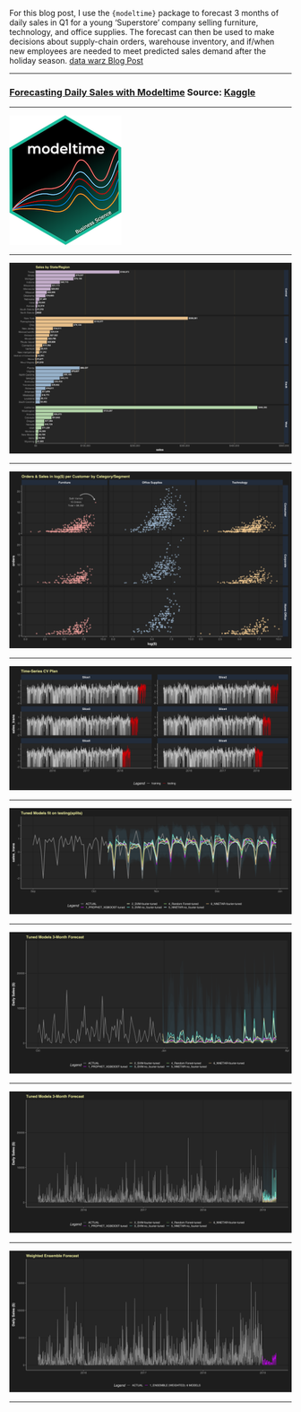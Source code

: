 For this blog post, I use the `{modeltime}` package to
forecast 3 months of daily sales in Q1 for a young ‘Superstore’ company
selling furniture, technology, and office supplies. The forecast can 
then be used to make decisions about supply-chain orders, warehouse 
inventory, and if/when new employees are needed to meet predicted 
sales demand after the holiday season. [data warz Blog Post](https://toddwarczak.netlify.app/post/modeltime/)


*** 

### [Forecasting Daily Sales with Modeltime](https://github.com/TWarczak/data_warz/tree/master/content/post/2021-05-26-forecasting-daily-sales-w-modeltime) Source: [Kaggle](https://www.kaggle.com/rohitsahoo/sales-forecasting/)

***

![.content/post/2021-05-26-forecasting-daily-sales-w-modeltime/logo-modeltime.png](https://raw.githubusercontent.com/TWarczak/data_warz/master/content/post/2021-05-26-forecasting-daily-sales-w-modeltime/logo-modeltime.png)

***

![.content/post/2021-05-26-forecasting-daily-sales-w-modeltime/index_files/figure-markdown_strict/Sales%20by%20State/Region-1.png](https://raw.githubusercontent.com/TWarczak/data_warz/master/content/post/2021-05-26-forecasting-daily-sales-w-modeltime/index_files/figure-markdown_strict/Sales%20by%20State/Region-1.png)

***

![.content/post/2021-05-26-forecasting-daily-sales-w-modeltime/index_files/figure-markdown_strict/Orders%20%26%20Sales%20in%20log(%24)%20per%20Customer%20by%20Category/Segment-1.png](https://raw.githubusercontent.com/TWarczak/data_warz/master/content/post/2021-05-26-forecasting-daily-sales-w-modeltime/index_files/figure-markdown_strict/Orders%20%26%20Sales%20in%20log(%24)%20per%20Customer%20by%20Category/Segment-1.png)

***

![.content/post/2021-05-26-forecasting-daily-sales-w-modeltime/index_files/figure-markdown_strict/Time_series%20CV%20Plan-1.png](https://raw.githubusercontent.com/TWarczak/data_warz/master/content/post/2021-05-26-forecasting-daily-sales-w-modeltime/index_files/figure-markdown_strict/Time_Series%20CV%20Plan-1.png)

***

![.content/post/2021-05-26-forecasting-daily-sales-w-modeltime/index_files/figure-markdown_strict/Tuned%20Models%20fit%20on%20testing(splits)-1.png](https://raw.githubusercontent.com/TWarczak/data_warz/master/content/post/2021-05-26-forecasting-daily-sales-w-modeltime/index_files/figure-markdown_strict/Tuned%20Models%20fit%20on%20testing(splits)-1.png)

***

![.content/post/2021-05-26-forecasting-daily-sales-w-modeltime/index_files/figure-markdown_strict/unnamed-chunk-105-1.png](https://raw.githubusercontent.com/TWarczak/data_warz/master/content/post/2021-05-26-forecasting-daily-sales-w-modeltime/index_files/figure-markdown_strict/unnamed-chunk-105-1.png)

***

![.content/post/2021-05-26-forecasting-daily-sales-w-modeltime/index_files/figure-markdown_strict/unnamed-chunk-106-1.png](https://raw.githubusercontent.com/TWarczak/data_warz/master/content/post/2021-05-26-forecasting-daily-sales-w-modeltime/index_files/figure-markdown_strict/unnamed-chunk-106-1.png)

***

![.content/post/2021-05-26-forecasting-daily-sales-w-modeltime/index_files/figure-markdown_strict/Ensemble%20Forecast-1.png](https://raw.githubusercontent.com/TWarczak/data_warz/master/content/post/2021-05-26-forecasting-daily-sales-w-modeltime/index_files/figure-markdown_strict/Ensemble%20Forecast-1.png)

***

